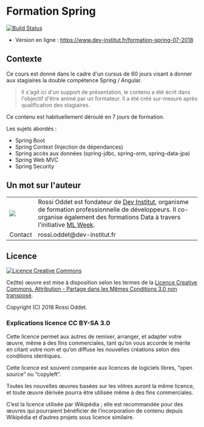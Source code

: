 # Formation Spring

[![Build Status](https://travis-ci.org/DevInstitut/formation-spring-07-2018.svg?branch=master)](https://travis-ci.org/DevInstitut/formation-spring-07-2018)

* Version en ligne : https://www.dev-institut.fr/formation-spring-07-2018


## Contexte


Ce cours est donné dans le cadre d'un cursus de 60 jours visant à donner aux stagiaires la double compétence Spring / Angular.

> Il s'agit ici d'un support de présentation, le contenu a été écrit dans l'objectif d'être animé par un formateur.
Il a été créé sur-mesure après qualification des stagiaires. 

Ce contenu est habituellement déroulé en 7 jours de formation.

Les sujets abordés :
* Spring Boot
* Spring Context (Injection de dépendances)
* Spring accès aux données (spring-jdbc, spring-orm, spring-data-jpa)
* Spring Web MVC
* Spring Security


## Un mot sur l'auteur

<table>
    <tbody>
        <tr>
            <td><img src="https://avatars3.githubusercontent.com/u/1372183?s=200&u=ef562f9dd6ebffd9929d46af18439ea544038c1a&v=4"></td>
            <td>Rossi Oddet est fondateur de <a href="http://www.dev-institut.fr">Dev Institut</a>, organisme de formation professionnelle de développeurs.
            Il co-organise également des formations Data à travers l'initiative <a href="http://www.ml-week.com/">ML Week</a>.</td>
        </tr>
        <tr>
            <td>Contact</td>
            <td>rossi.oddet@dev-institut.fr</td>
        </tr>
    </tbody>
</table>

## Licence

[![Licence Creative Commons](http://i.creativecommons.org/l/by-sa/3.0/88x31.png)](http://creativecommons.org/licenses/by-sa/3.0/deed.fr)

Ce(tte) œuvre est mise à disposition selon les termes de la [Licence Creative Commons. Attribution - Partage dans les Mêmes Conditions 3.0 non transposé](http://creativecommons.org/licenses/by-sa/3.0/deed.fr).

Copyright (C) 2018 Rossi Oddet.

### Explications licence CC BY-SA 3.0

Cette licence permet aux autres de remixer, arranger, et adapter votre œuvre, même à des fins commerciales, tant qu’on vous accorde le mérite en citant votre nom et qu’on diffuse les nouvelles créations selon des conditions identiques.

Cette licence est souvent comparée aux licences de logiciels libres, “open source” ou “copyleft”.

Toutes les nouvelles œuvres basées sur les vôtres auront la même licence, et toute œuvre dérivée pourra être utilisée même à des fins commerciales.

C’est la licence utilisée par Wikipédia ; elle est recommandée pour des œuvres qui pourraient bénéficier de l’incorporation de contenu depuis Wikipédia et d’autres projets sous licence similaire.


